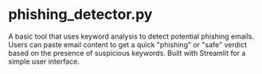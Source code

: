 # phishing_detector.py
A basic tool that uses keyword analysis to detect potential phishing emails. Users can paste email content to get a quick "phishing" or "safe" verdict based on the presence of suspicious keywords. Built with Streamlit for a simple user interface.

